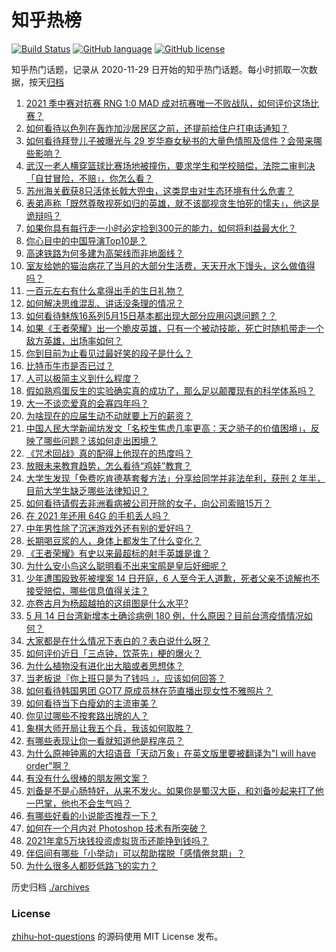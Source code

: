 # 知乎热榜
[![Build Status](https://github.com/ToWeLong/zhihu-hot-questions/workflows/CI/badge.svg)](https://github.com/ToWeLong/zhihu-hot-questions/actions)
[![GitHub language](https://img.shields.io/badge/language-golang-orange.svg)](https://golang.org/)
[![GitHub license](https://img.shields.io/github/license/ToWeLong/zhihu-hot-questions)](https://github.com/ToWeLong/zhihu-hot-questions/blob/main/LICENSE)

知乎热门话题，记录从 2020-11-29 日开始的知乎热门话题。每小时抓取一次数据，按天[归档](./archives)

<!-- BEGIN -->

1. [2021 季中赛对抗赛 RNG 1:0 MAD 成对抗赛唯一不败战队，如何评价这场比赛？](https://www.zhihu.com/question/459644598)
1. [如何看待以色列在轰炸加沙居民区之前，还提前给住户打电话通知？](https://www.zhihu.com/question/459381446)
1. [如何看待拜登儿子被曝光与 29 岁华裔女秘书的大量色情照及信件？会带来哪些影响？](https://www.zhihu.com/question/458657086)
1. [武汉一老人横穿篮球比赛场地被撞伤，要求学生和学校赔偿，法院二审判决「自甘冒险，不赔」，你怎么看？](https://www.zhihu.com/question/458886791)
1. [苏州海关截获8只活体长戟大兜虫，这类昆虫对生态环境有什么危害？](https://www.zhihu.com/question/459391470)
1. [表弟声称「既然尊敬视死如归的英雄，就不该鄙视贪生怕死的懦夫」，他这是诡辩吗？](https://www.zhihu.com/question/459177318)
1. [如果你具有每行走一小时必定捡到300元的能力，如何将利益最大化？](https://www.zhihu.com/question/439876862)
1. [你心目中的中国导演Top10是？](https://www.zhihu.com/question/314257835)
1. [高速铁路为何多建为高架线而非地面线？](https://www.zhihu.com/question/308170553)
1. [室友给她的猫治病花了当月的大部分生活费，天天开水下馒头，这么做值得吗？](https://www.zhihu.com/question/458055949)
1. [一百元左右有什么拿得出手的生日礼物？](https://www.zhihu.com/question/333123808)
1. [如何解决思维混乱、讲话没条理的情况？](https://www.zhihu.com/question/30173526)
1. [如何看待魅族16系列5月15日基本都出现大部分应用闪退问题？？](https://www.zhihu.com/question/459492278)
1. [如果《王者荣耀》出一个脆皮英雄，只有一个被动技能，死亡时随机带走一个敌方英雄，出场率如何？](https://www.zhihu.com/question/459413105)
1. [你到目前为止看见过最好笑的段子是什么？](https://www.zhihu.com/question/297417967)
1. [比特币牛市是否已过？](https://www.zhihu.com/question/452808080)
1. [人可以极简主义到什么程度？](https://www.zhihu.com/question/313020218)
1. [假如熟鸡蛋反生的实验确实真的成功了，那么足以颠覆现有的科学体系吗？](https://www.zhihu.com/question/456677213)
1. [大一不谈恋爱真的会寡四年吗？](https://www.zhihu.com/question/453236394)
1. [为啥现在的应届生动不动就要上万的薪资？](https://www.zhihu.com/question/457279173)
1. [中国人民大学新闻坊发文「名校生焦虑几率更高：天之骄子的价值困境」，反映了哪些问题？该如何走出困境？](https://www.zhihu.com/question/459560350)
1. [《咒术回战》真的配得上他现在的热度吗？](https://www.zhihu.com/question/444766202)
1. [放眼未来教育趋势，怎么看待“鸡娃”教育？](https://www.zhihu.com/question/442769785)
1. [大学生发现「免费吃肯德基套餐方法」分享给同学并非法牟利，获刑 2 年半，目前大学生缺乏哪些法律知识？](https://www.zhihu.com/question/458862596)
1. [如何看待请假去非洲看病被公司开除的女子，向公司索赔15万？](https://www.zhihu.com/question/459337590)
1. [在 2021 年还用 64G 的手机丢人吗？](https://www.zhihu.com/question/459213190)
1. [中年男性除了沉迷游戏外还有别的爱好吗？](https://www.zhihu.com/question/459226864)
1. [长期喝豆浆的人，身体上都发生了什么变化？](https://www.zhihu.com/question/382035677)
1. [《王者荣耀》有史以来最超标的射手英雄是谁？](https://www.zhihu.com/question/458538827)
1. [为什么安小鸟这么聪明看不出来宝鹃是皇后奸细呢？](https://www.zhihu.com/question/338703838)
1. [少年遭围殴致死被埋案 14 日开庭，6 人至今无人道歉，死者父亲不谅解也不接受赔偿，哪些信息值得关注？](https://www.zhihu.com/question/459368723)
1. [亦卷古月为杨超越拍的这组图是什么水平?](https://www.zhihu.com/question/459282561)
1. [5 月 14 日台湾新增本土确诊病例 180 例，什么原因？目前台湾疫情情况如何？](https://www.zhihu.com/question/459531944)
1. [大家都是在什么情况下表白的？表白说什么呀？](https://www.zhihu.com/question/49203402)
1. [如何评价近日「三点钟，饮茶先」梗的爆火？](https://www.zhihu.com/question/459087204)
1. [为什么植物没有进化出大脑或者思想体？](https://www.zhihu.com/question/437474056)
1. [当老板说『你上班只是为了钱吗 』，应该如何回答？](https://www.zhihu.com/question/459271480)
1. [如何看待韩国男团 GOT7 原成员林在范直播出现女性不雅照片？](https://www.zhihu.com/question/459375130)
1. [如何看待当下白瘦幼的主流审美？](https://www.zhihu.com/question/63812554)
1. [你见过哪些不按套路出牌的人？](https://www.zhihu.com/question/60343827)
1. [象棋大师开局让我五个兵，我该如何取胜？](https://www.zhihu.com/question/458811041)
1. [有哪些表现让你一看就知道他是程序员？](https://www.zhihu.com/question/453277901)
1. [为什么原神钟离的大招语音「天动万象」在英文版里要被翻译为"I will have order"啊？](https://www.zhihu.com/question/454824234)
1. [有没有什么很棒的朋友圈文案？](https://www.zhihu.com/question/314092494)
1. [刘备是不是心肠特好，从来不发火。如果你是蜀汉大臣，和刘备吵起来打了他一巴掌，他也不会生气吗？](https://www.zhihu.com/question/458945663)
1. [有哪些好看的小说能否推荐一下？](https://www.zhihu.com/question/443077169)
1. [如何在一个月内对 Photoshop 技术有所突破？](https://www.zhihu.com/question/39164259)
1. [2021年拿5万块钱投资虚拟货币还能挣到钱吗？](https://www.zhihu.com/question/458123736)
1. [伴侣间有哪些「小举动」可以帮助摆脱「感情倦怠期」？](https://www.zhihu.com/question/458700530)
1. [为什么很多人都贬低路飞的实力？](https://www.zhihu.com/question/316509190)

<!-- END -->

历史归档 [./archives](./archives)


### License
[zhihu-hot-questions](https://github.com/towelong/zhihu-hot-questions) 的源码使用 MIT License 发布。